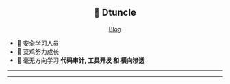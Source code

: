 <h2 align="center">👋 Dtuncle</h2>
<p align="center">
  <a href="https://dtuncle.github.io/">Blog</a> 
</p>


- 🔭 安全学习人员
- 🌱 菜鸡努力成长
- 💬 毫无方向学习 **代码审计, 工具开发 和 横向渗透**

-------



<!-- BLOG-POST-LIST:START 
**📝 Latest Blog Posts**
- [The Athul of 2021](https://blog.athulcyriac.in/blog/2021-me/)
- [Bye K2](https://blog.athulcyriac.in/blog/bye-k2/)
- [Two Planets](https://blog.athulcyriac.in/blog/two-planets/)
- [Of Wires and Solder](https://blog.athulcyriac.in/blog/macropad/)
- [Coming Back to Pink Floyd](https://blog.athulcyriac.in/blog/pink-floyd/)
BLOG-POST-LIST:END -->

-------
